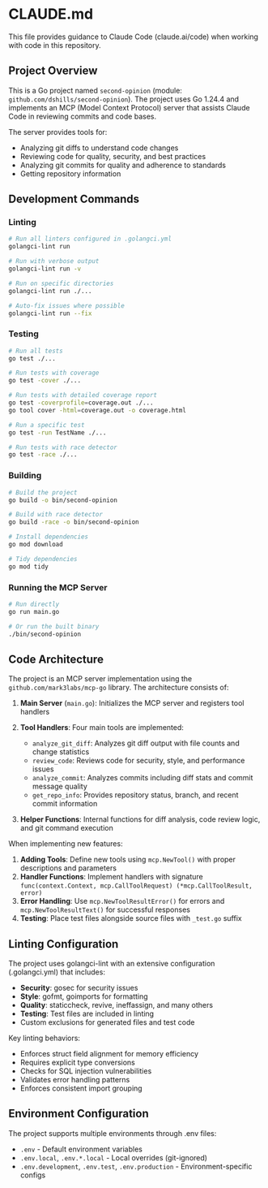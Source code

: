 # CLAUDE.md

This file provides guidance to Claude Code (claude.ai/code) when working with code in this repository.

## Project Overview

This is a Go project named `second-opinion` (module: `github.com/dshills/second-opinion`). The project uses Go 1.24.4 and implements an MCP (Model Context Protocol) server that assists Claude Code in reviewing commits and code bases.

The server provides tools for:
- Analyzing git diffs to understand code changes
- Reviewing code for quality, security, and best practices  
- Analyzing git commits for quality and adherence to standards
- Getting repository information

## Development Commands

### Linting
```bash
# Run all linters configured in .golangci.yml
golangci-lint run

# Run with verbose output
golangci-lint run -v

# Run on specific directories
golangci-lint run ./...

# Auto-fix issues where possible
golangci-lint run --fix
```

### Testing
```bash
# Run all tests
go test ./...

# Run tests with coverage
go test -cover ./...

# Run tests with detailed coverage report
go test -coverprofile=coverage.out ./...
go tool cover -html=coverage.out -o coverage.html

# Run a specific test
go test -run TestName ./...

# Run tests with race detector
go test -race ./...
```

### Building
```bash
# Build the project
go build -o bin/second-opinion

# Build with race detector
go build -race -o bin/second-opinion

# Install dependencies
go mod download

# Tidy dependencies
go mod tidy
```

### Running the MCP Server
```bash
# Run directly
go run main.go

# Or run the built binary
./bin/second-opinion
```

## Code Architecture

The project is an MCP server implementation using the `github.com/mark3labs/mcp-go` library. The architecture consists of:

1. **Main Server** (`main.go`): Initializes the MCP server and registers tool handlers
2. **Tool Handlers**: Four main tools are implemented:
   - `analyze_git_diff`: Analyzes git diff output with file counts and change statistics
   - `review_code`: Reviews code for security, style, and performance issues
   - `analyze_commit`: Analyzes commits including diff stats and commit message quality
   - `get_repo_info`: Provides repository status, branch, and recent commit information

3. **Helper Functions**: Internal functions for diff analysis, code review logic, and git command execution

When implementing new features:
1. **Adding Tools**: Define new tools using `mcp.NewTool()` with proper descriptions and parameters
2. **Handler Functions**: Implement handlers with signature `func(context.Context, mcp.CallToolRequest) (*mcp.CallToolResult, error)`
3. **Error Handling**: Use `mcp.NewToolResultError()` for errors and `mcp.NewToolResultText()` for successful responses
4. **Testing**: Place test files alongside source files with `_test.go` suffix

## Linting Configuration

The project uses golangci-lint with an extensive configuration (.golangci.yml) that includes:
- **Security**: gosec for security issues
- **Style**: gofmt, goimports for formatting
- **Quality**: staticcheck, revive, ineffassign, and many others
- **Testing**: Test files are included in linting
- Custom exclusions for generated files and test code

Key linting behaviors:
- Enforces struct field alignment for memory efficiency
- Requires explicit type conversions
- Checks for SQL injection vulnerabilities
- Validates error handling patterns
- Enforces consistent import grouping

## Environment Configuration

The project supports multiple environments through .env files:
- `.env` - Default environment variables
- `.env.local`, `.env.*.local` - Local overrides (git-ignored)
- `.env.development`, `.env.test`, `.env.production` - Environment-specific configs